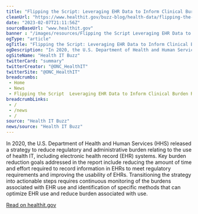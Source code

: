 ```yaml
--- 
title: "Flipping the Script: Leveraging EHR Data to Inform Clinical Burden Reduction Approaches - Health IT Buzz"
cleanUrl: "https://www.healthit.gov/buzz-blog/health-data/flipping-the-script-leveraging-ehr-data-to-inform-clinical-burden-reduction-approaches"
date: "2023-02-07T21:11:56Z"
sourceBaseUrl: "www.healthit.gov"
banner : "/images/resources/Flipping the Script Leveraging EHR Data to Inform Clinical Burden Reduction Approaches  Health IT Buzz.jpg"
ogType: "article"
ogTitle: "Flipping the Script: Leveraging EHR Data to Inform Clinical Burden Reduction Approaches - Health IT Buzz"
ogDescription: "In 2020, the U.S. Department of Health and Human Services (HHS) released a strategy to reduce regulatory and administrative burden relating to the use of health IT, including electronic health record (EHR) systems. Key burden reduction goals addressed in the report include reducing the amount of time and effort required to record information in EHRs to meet regulatory requirements and improving the usability of EHRs. Transitioning the strategy into actionable steps requires continuous monitoring of the burdens associated with EHR use and identification of specific methods that can optimize EHR use and reduce burden associated with use."
ogSiteName: "Health IT Buzz"
twitterCard: "summary"
twitterCreator: "@ONC_HealthIT"
twitterSite: "@ONC_HealthIT"
breadcrumbs:
 - Home
 - News
 - Flipping the Script  Leveraging EHR Data to Inform Clinical Burden Reduction Approaches   Health IT Buzz
breadcrumbLinks:
 - / 
 - /news
 - / 
source: "Health IT Buzz"
news/source: "Health IT Buzz"
---
```

In 2020, the U.S. Department of Health and Human Services (HHS) released a strategy to reduce regulatory and administrative burden relating to the use of health IT, including electronic health record (EHR) systems. Key burden reduction goals addressed in the report include reducing the amount of time and effort required to record information in EHRs to meet regulatory requirements and improving the usability of EHRs. Transitioning the strategy into actionable steps requires continuous monitoring of the burdens associated with EHR use and identification of specific methods that can optimize EHR use and reduce burden associated with use.  
  
[Read on healthit.gov](https://www.healthit.gov/buzz-blog/health-data/flipping-the-script-leveraging-ehr-data-to-inform-clinical-burden-reduction-approaches)

